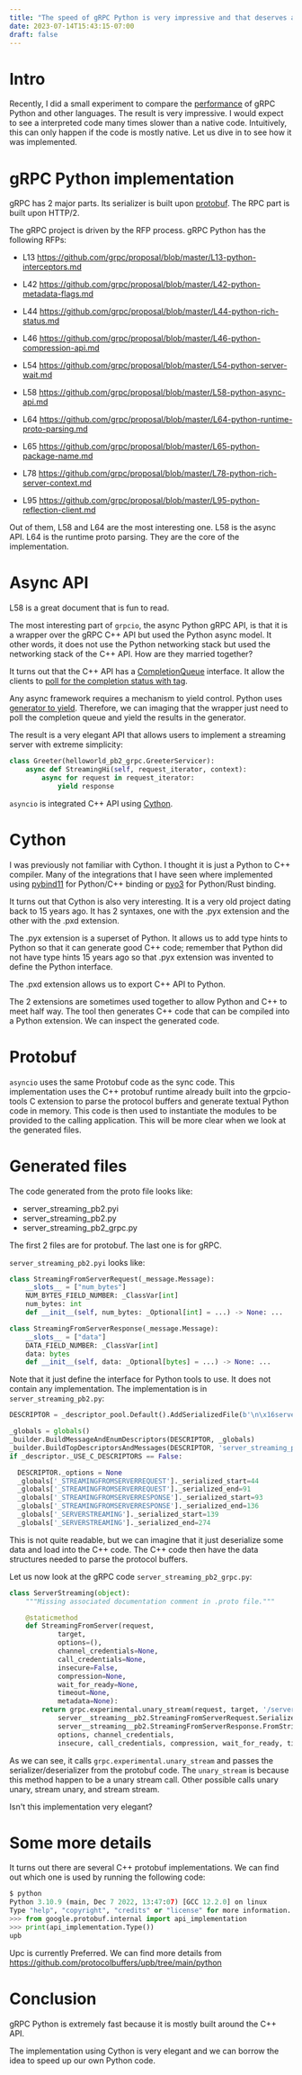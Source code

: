 ```yaml
---
title: "The speed of gRPC Python is very impressive and that deserves a dive"
date: 2023-07-14T15:43:15-07:00
draft: false
---
```


# Intro

Recently, I did a small experiment to compare the [performance](https://github.com/aspcompiler/grpc-perf) of gRPC Python and other languages. The result is very impressive. I would expect to see a interpreted code many times slower than a native code. Intuitively, this can only happen if the code is mostly native. Let us dive in to see how it was implemented.

# gRPC Python implementation

gRPC has 2 major parts. Its serializer is built upon [protobuf](https://github.com/protocolbuffers/protobuf). The RPC part is built upon HTTP/2.

The gRPC project is driven by the RFP process. gRPC Python has the following RFPs:

* L13 https://github.com/grpc/proposal/blob/master/L13-python-interceptors.md 

* L42 https://github.com/grpc/proposal/blob/master/L42-python-metadata-flags.md 

* L44 https://github.com/grpc/proposal/blob/master/L44-python-rich-status.md 

* L46 https://github.com/grpc/proposal/blob/master/L46-python-compression-api.md 

* L54 https://github.com/grpc/proposal/blob/master/L54-python-server-wait.md 

* L58 https://github.com/grpc/proposal/blob/master/L58-python-async-api.md 

* L64 https://github.com/grpc/proposal/blob/master/L64-python-runtime-proto-parsing.md 

* L65 https://github.com/grpc/proposal/blob/master/L65-python-package-name.md 

* L78 https://github.com/grpc/proposal/blob/master/L78-python-rich-server-context.md 

* L95 https://github.com/grpc/proposal/blob/master/L95-python-reflection-client.md 

Out of them, L58 and L64 are the most interesting one. L58 is the async API. L64 is the runtime proto parsing. They are the core of the implementation.

# Async API
 
L58 is a great document that is fun to read.

The most interesting part of `grpcio`, the async Python gRPC API, is that it is a wrapper over the gRPC C++ API but used the Python async model. It other words, it does not use the Python networking stack but used the networking stack of the C++ API. How are they married together?

It turns out that the C++ API has a [CompletionQueue](https://grpc.github.io/grpc/cpp/classgrpc_1_1_completion_queue.html) interface. It allow
the clients to [poll for the completion status with tag](https://grpc.io/docs/languages/cpp/async/).

Any async framework requires a mechanism to yield control. Python uses [generator to yield](https://stackoverflow.com/questions/49005651/how-does-asyncio-actually-work). Therefore, we can imaging that the wrapper just need to poll the completion queue and yield the results in the generator.

The result is a very elegant API that allows users to implement a streaming server with extreme simplicity:

```python
class Greeter(helloworld_pb2_grpc.GreeterServicer):
    async def StreamingHi(self, request_iterator, context):
        async for request in request_iterator:
            yield response

```

`asyncio` is integrated C++ API using [Cython](https://cython.org/).

# Cython

I was previously not familiar with Cython. I thought it is just a Python to C++ compiler. Many of the integrations that I have seen
where implemented using [pybind11](https://github.com/pybind/pybind11) for Python/C++ binding or [pyo3](https://github.com/PyO3/pyo3)
for Python/Rust binding.

It turns out that Cython is also very interesting. It is a very old project dating back to 15 years ago. It has 2 syntaxes, one with the .pyx extension and the other with the .pxd extension. 

The .pyx extension is a superset of Python. It allows us to add type hints to Python so that it can generate good C++ code; remember that Python
did not have type hints 15 years ago so that .pyx extension was invented to define the Python interface.

The .pxd extension allows us to export C++ API to Python.

The 2 extensions are sometimes used together to allow Python and C++ to meet half way. The tool then generates C++ code that can be compiled into a Python extension. We can inspect the generated code.

# Protobuf

`asyncio` uses the same Protobuf code as the sync code. This implementation uses the C++ protobuf runtime already built into the grpcio-tools C extension to parse the protocol buffers and generate textual Python code in memory. This code is then used to instantiate the modules to be provided to the calling application. This will be more clear when we look at the generated files.

# Generated files

The code generated from the proto file looks like:

* server_streaming_pb2.pyi	
* server_streaming_pb2.py		
* server_streaming_pb2_grpc.py

The first 2 files are for protobuf. The last one is for gRPC.

`server_streaming_pb2.pyi` looks like:

```python
class StreamingFromServerRequest(_message.Message):
    __slots__ = ["num_bytes"]
    NUM_BYTES_FIELD_NUMBER: _ClassVar[int]
    num_bytes: int
    def __init__(self, num_bytes: _Optional[int] = ...) -> None: ...

class StreamingFromServerResponse(_message.Message):
    __slots__ = ["data"]
    DATA_FIELD_NUMBER: _ClassVar[int]
    data: bytes
    def __init__(self, data: _Optional[bytes] = ...) -> None: ...
```

Note that it just define the interface for Python tools to use. It does not contain any implementation. The implementation is in 
` server_streaming_pb2.py`:

```python
DESCRIPTOR = _descriptor_pool.Default().AddSerializedFile(b'\n\x16server_streaming.proto\x12\x10server_streaming\"/\n\x1aStreamingFromServerRequest\x12\x11\n\tnum_bytes\x18\x01 \x01(\x05\"+\n\x1bStreamingFromServerResponse\x12\x0c\n\x04\x64\x61ta\x18\x01 \x01(\x0c\x32\x87\x01\n\x0fServerStreaming\x12t\n\x13StreamingFromServer\x12,.server_streaming.StreamingFromServerRequest\x1a-.server_streaming.StreamingFromServerResponse0\x01\x62\x06proto3')

_globals = globals()
_builder.BuildMessageAndEnumDescriptors(DESCRIPTOR, _globals)
_builder.BuildTopDescriptorsAndMessages(DESCRIPTOR, 'server_streaming_pb2', _globals)
if _descriptor._USE_C_DESCRIPTORS == False:

  DESCRIPTOR._options = None
  _globals['_STREAMINGFROMSERVERREQUEST']._serialized_start=44
  _globals['_STREAMINGFROMSERVERREQUEST']._serialized_end=91
  _globals['_STREAMINGFROMSERVERRESPONSE']._serialized_start=93
  _globals['_STREAMINGFROMSERVERRESPONSE']._serialized_end=136
  _globals['_SERVERSTREAMING']._serialized_start=139
  _globals['_SERVERSTREAMING']._serialized_end=274
```

This is not quite readable, but we can imagine that it just deserialize some data and load into the C++ code. The C++ code
then have the data structures needed to parse the protocol buffers.

Let us now look at the gRPC code `server_streaming_pb2_grpc.py`:

```python
class ServerStreaming(object):
    """Missing associated documentation comment in .proto file."""

    @staticmethod
    def StreamingFromServer(request,
            target,
            options=(),
            channel_credentials=None,
            call_credentials=None,
            insecure=False,
            compression=None,
            wait_for_ready=None,
            timeout=None,
            metadata=None):
        return grpc.experimental.unary_stream(request, target, '/server_streaming.ServerStreaming/StreamingFromServer',
            server__streaming__pb2.StreamingFromServerRequest.SerializeToString,
            server__streaming__pb2.StreamingFromServerResponse.FromString,
            options, channel_credentials,
            insecure, call_credentials, compression, wait_for_ready, timeout, metadata)
```

As we can see, it calls `grpc.experimental.unary_stream` and passes the serializer/deserializer from the protobuf code. The `unary_stream` is because this method happen to be a unary stream call. Other possible calls unary unary, stream unary, and stream stream.

Isn't this implementation very elegant? 

# Some more details

It turns out there are several C++ protobuf implementations. We can find out which one is used by running the following code:

```python
$ python 
Python 3.10.9 (main, Dec 7 2022, 13:47:07) [GCC 12.2.0] on linux 
Type "help", "copyright", "credits" or "license" for more information. 
>>> from google.protobuf.internal import api_implementation 
>>> print(api_implementation.Type()) 
upb 

``` 

Upc is currently Preferred. We can find more details from https://github.com/protocolbuffers/upb/tree/main/python 

# Conclusion

gRPC Python is extremely fast because it is mostly built around the C++ API.

The implementation using Cython is very elegant and we can borrow the idea to speed up our own Python code.
